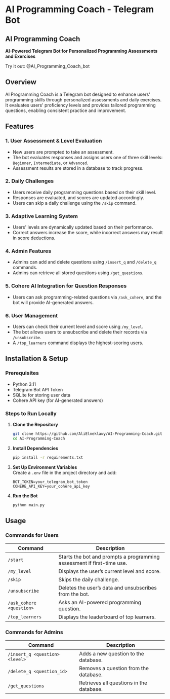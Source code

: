 # AI Programming Coach - Telegram Bot

## AI Programming Coach

**AI-Powered Telegram Bot for Personalized Programming Assessments and Exercises**

Try it out: @AI_Programming_Coach_bot

## Overview

AI Programming Coach is a Telegram bot designed to enhance users' programming skills through personalized assessments and daily exercises. It evaluates users' proficiency levels and provides tailored programming questions, enabling consistent practice and improvement.

## Features

### 1. **User Assessment & Level Evaluation**
- New users are prompted to take an assessment.
- The bot evaluates responses and assigns users one of three skill levels: `Beginner`, `Intermediate`, or `Advanced`.
- Assessment results are stored in a database to track progress.

### 2. **Daily Challenges**
- Users receive daily programming questions based on their skill level.
- Responses are evaluated, and scores are updated accordingly.
- Users can skip a daily challenge using the `/skip` command.

### 3. **Adaptive Learning System**
- Users' levels are dynamically updated based on their performance.
- Correct answers increase the score, while incorrect answers may result in score deductions.

### 4. **Admin Features**
- Admins can add and delete questions using `/insert_q` and `/delete_q` commands.
- Admins can retrieve all stored questions using `/get_questions`.

### 5. **Cohere AI Integration for Question Responses**
- Users can ask programming-related questions via `/ask_cohere`, and the bot will provide AI-generated answers.

### 6. **User Management**
- Users can check their current level and score using `/my_level`.
- The bot allows users to unsubscribe and delete their records via `/unsubscribe`.
- A `/top_learners` command displays the highest-scoring users.

## Installation & Setup

### Prerequisites
- Python 3.11
- Telegram Bot API Token
- SQLite for storing user data
- Cohere API key (for AI-generated answers)

### Steps to Run Locally

1. **Clone the Repository**  
   ```bash
   git clone https://github.com/AliElneklawy/AI-Programming-Coach.git
   cd AI-Programming-Coach
   ```

2. **Install Dependencies**  
   ```bash
   pip install -r requirements.txt
   ```

3. **Set Up Environment Variables**  
   Create a `.env` file in the project directory and add:  
   ```
   BOT_TOKEN=your_telegram_bot_token
   COHERE_API_KEY=your_cohere_api_key
   ```

4. **Run the Bot**  
   ```bash
   python main.py
   ```

## Usage

### Commands for Users
| Command           | Description |
|------------------|-------------|
| `/start` | Starts the bot and prompts a programming assessment if first-time use. |
| `/my_level` | Displays the user’s current level and score. |
| `/skip` | Skips the daily challenge. |
| `/unsubscribe` | Deletes the user’s data and unsubscribes from the bot. |
| `/ask_cohere <question>` | Asks an AI-powered programming question. |
| `/top_learners` | Displays the leaderboard of top learners. |

### Commands for Admins
| Command | Description |
|---------|-------------|
| `/insert_q <question> <level>` | Adds a new question to the database. |
| `/delete_q <question_id>` | Removes a question from the database. |
| `/get_questions` | Retrieves all questions in the database. |

